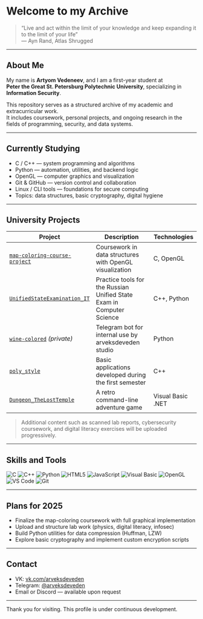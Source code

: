 # Welcome to my Archive

> “Live and act within the limit of your knowledge and keep expanding it to the limit of your life”  
> — Ayn Rand, Atlas Shrugged

---

## About Me

My name is **Artyom Vedeneev**, and I am a first-year student at  
**Peter the Great St. Petersburg Polytechnic University**, specializing in **Information Security**.

This repository serves as a structured archive of my academic and extracurricular work.  
It includes coursework, personal projects, and ongoing research in the fields of programming, security, and data systems.

---

## Currently Studying

- C / C++ — system programming and algorithms  
- Python — automation, utilities, and backend logic  
- OpenGL — computer graphics and visualization  
- Git & GitHub — version control and collaboration  
- Linux / CLI tools — foundations for secure computing  
- Topics: data structures, basic cryptography, digital hygiene

---

## University Projects

| Project | Description | Technologies |
|--------|-------------|--------------|
| [`map-coloring-course-project`](https://github.com/ArveksVeden/map-coloring-course-project) | Coursework in data structures with OpenGL visualization | C, OpenGL |
| [`UnifiedStateExamination_IT`](https://github.com/ArveksVeden/UnifiedStateExamination_IT) | Practice tools for the Russian Unified State Exam in Computer Science | C++, Python |
| [`wine-colored`](https://github.com/ArveksVeden/wine-colored) *(private)* | Telegram bot for internal use by arveksdeveden studio | Python |
| [`poly_style`](https://github.com/ArveksVeden/poly_style) | Basic applications developed during the first semester | C++ |
| [`Dungeon_TheLostTemple`](https://github.com/ArveksVeden/Dungeon_TheLostTemple) | A retro command-line adventure game | Visual Basic .NET |

> Additional content such as scanned lab reports, cybersecurity coursework, and digital literacy exercises will be uploaded progressively.

---

## Skills and Tools

![C](https://img.shields.io/badge/-C-000?&logo=c&logoColor=white)
![C++](https://img.shields.io/badge/-C++-00599C?style=flat&logo=c%2b%2b&logoColor=white)
![Python](https://img.shields.io/badge/-Python-3776AB?style=flat&logo=python&logoColor=white)
![HTML5](https://img.shields.io/badge/-HTML5-E34F26?style=flat&logo=html5&logoColor=white)
![JavaScript](https://img.shields.io/badge/-JavaScript-F7DF1E?style=flat&logo=javascript&logoColor=black)
![Visual Basic](https://img.shields.io/badge/-VB.NET-512BD4?style=flat&logo=.net&logoColor=white)
![OpenGL](https://img.shields.io/badge/-OpenGL-5586A4?style=flat&logo=opengl&logoColor=white)
![VS Code](https://img.shields.io/badge/-VSCode-007ACC?style=flat&logo=visual-studio-code&logoColor=white)
![Git](https://img.shields.io/badge/-Git-F05032?style=flat&logo=git&logoColor=white)

---

## Plans for 2025

- Finalize the map-coloring coursework with full graphical implementation  
- Upload and structure lab work (physics, digital literacy, infosec)  
- Build Python utilities for data compression (Huffman, LZW)  
- Explore basic cryptography and implement custom encryption scripts  

---

## Contact

- VK: [vk.com/arveksdeveden](https://vk.com/arveksdeveden)  
- Telegram: [@arveksdeveden](https://t.me/arveksdeveden)  
- Email or Discord — available upon request

---

Thank you for visiting. This profile is under continuous development.
